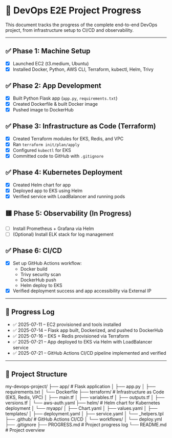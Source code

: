 # 🚀 DevOps E2E Project Progress

This document tracks the progress of the complete end-to-end DevOps project, from infrastructure setup to CI/CD and observability.

---

## ✅ Phase 1: Machine Setup
- [x] Launched EC2 (t3.medium, Ubuntu)
- [x] Installed Docker, Python, AWS CLI, Terraform, kubectl, Helm, Trivy

## ✅ Phase 2: App Development
- [x] Built Python Flask app (`app.py`, `requirements.txt`)
- [x] Created Dockerfile & built Docker image
- [x] Pushed image to DockerHub

## ✅ Phase 3: Infrastructure as Code (Terraform)
- [x] Created Terraform modules for EKS, Redis, and VPC
- [x] Ran `terraform init/plan/apply`
- [x] Configured `kubectl` for EKS
- [x] Committed code to GitHub with `.gitignore`

## ✅ Phase 4: Kubernetes Deployment
- [x] Created Helm chart for app
- [x] Deployed app to EKS using Helm
- [x] Verified service with LoadBalancer and running pods

## 🟨 Phase 5: Observability (In Progress)
- [ ] Install Prometheus + Grafana via Helm
- [ ] (Optional) Install ELK stack for log management

## ✅ Phase 6: CI/CD
- [x] Set up GitHub Actions workflow:
  - Docker build
  - Trivy security scan
  - DockerHub push
  - Helm deploy to EKS
- [x] Verified deployment success and app accessibility via External IP

---

## 📅 Progress Log

- ✅ 2025-07-11 – EC2 provisioned and tools installed  
- ✅ 2025-07-14 – Flask app built, Dockerized, and pushed to DockerHub  
- ✅ 2025-07-16 – EKS + Redis provisioned via Terraform  
- ✅ 2025-07-21 – App deployed to EKS via Helm with LoadBalancer service  
- ✅ 2025-07-21 – GitHub Actions CI/CD pipeline implemented and verified  

---

## 📂 Project Structure

my-devops-project/
├── app/ # Flask application
│ ├── app.py
│ ├── requirements.txt
│ └── Dockerfile
├── terraform/ # Infrastructure as Code (EKS, Redis, VPC)
│ ├── main.tf
│ ├── variables.tf
│ ├── outputs.tf
│ ├── versions.tf
│ └── aws-auth.yaml
├── helm/ # Helm chart for Kubernetes deployment
│ └── myapp/
│ ├── Chart.yaml
│ ├── values.yaml
│ ├── templates/
│ ├── deployment.yaml
│ ├── service.yaml
│ └── _helpers.tpl
├── .github/ # GitHub Actions CI/CD
│ └── workflows/
│ └── deploy.yml
├── .gitignore
├── PROGRESS.md # Project progress log
└── README.md # Project overview

